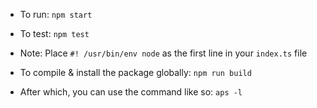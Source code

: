 - To run: ```npm start```

- To test: ```npm test```

- Note: Place ```#! /usr/bin/env node``` as the first line in your ```index.ts``` file

- To compile & install the package globally: ```npm run build```

- After which, you can use the command like so:
```aps -l```